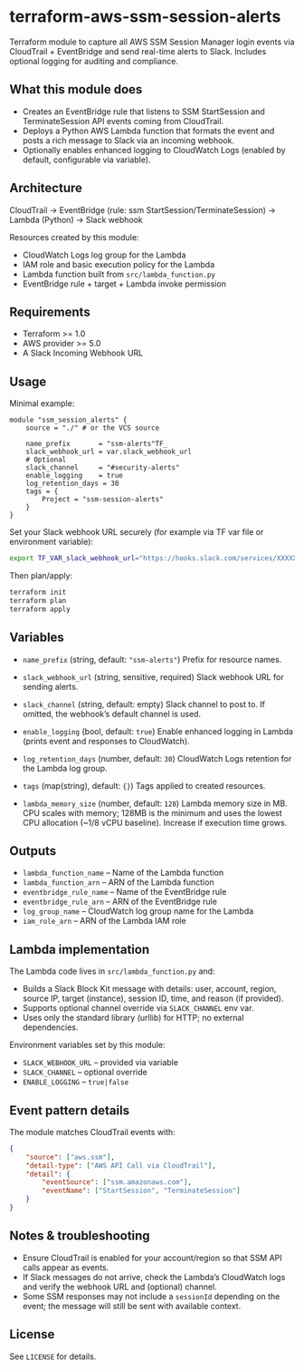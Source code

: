 # terraform-aws-ssm-session-alerts
Terraform module to capture all AWS SSM Session Manager login events via CloudTrail + EventBridge and send real-time alerts to Slack. Includes optional logging for auditing and compliance.

## What this module does

- Creates an EventBridge rule that listens to SSM StartSession and TerminateSession API events coming from CloudTrail.
- Deploys a Python AWS Lambda function that formats the event and posts a rich message to Slack via an incoming webhook.
- Optionally enables enhanced logging to CloudWatch Logs (enabled by default, configurable via variable).

## Architecture

CloudTrail → EventBridge (rule: ssm StartSession/TerminateSession) → Lambda (Python) → Slack webhook

Resources created by this module:
- CloudWatch Logs log group for the Lambda
- IAM role and basic execution policy for the Lambda
- Lambda function built from `src/lambda_function.py`
- EventBridge rule + target + Lambda invoke permission

## Requirements

- Terraform >= 1.0
- AWS provider >= 5.0
- A Slack Incoming Webhook URL

## Usage

Minimal example:

```hcl
module "ssm_session_alerts" {
	source = "./" # or the VCS source

	name_prefix       = "ssm-alerts"TF_
	slack_webhook_url = var.slack_webhook_url
	# Optional
	slack_channel     = "#security-alerts"
	enable_logging    = true
	log_retention_days = 30
	tags = {
		Project = "ssm-session-alerts"
	}
}
```

Set your Slack webhook URL securely (for example via TF var file or environment variable):

```sh
export TF_VAR_slack_webhook_url="https://hooks.slack.com/services/XXXXX/XXXXX/XXXXX"
```

Then plan/apply:

```sh
terraform init
terraform plan
terraform apply
```

## Variables

- `name_prefix` (string, default: `"ssm-alerts"`)
	Prefix for resource names.

- `slack_webhook_url` (string, sensitive, required)
	Slack webhook URL for sending alerts.

- `slack_channel` (string, default: empty)
	Slack channel to post to. If omitted, the webhook’s default channel is used.

- `enable_logging` (bool, default: `true`)
	Enable enhanced logging in Lambda (prints event and responses to CloudWatch).

- `log_retention_days` (number, default: `30`)
	CloudWatch Logs retention for the Lambda log group.

- `tags` (map(string), default: `{}`)
	Tags applied to created resources.

- `lambda_memory_size` (number, default: `128`)
	Lambda memory size in MB. CPU scales with memory; 128MB is the minimum and uses the lowest CPU allocation (~1/8 vCPU baseline). Increase if execution time grows.

## Outputs

- `lambda_function_name` – Name of the Lambda function
- `lambda_function_arn` – ARN of the Lambda function
- `eventbridge_rule_name` – Name of the EventBridge rule
- `eventbridge_rule_arn` – ARN of the EventBridge rule
- `log_group_name` – CloudWatch log group name for the Lambda
- `iam_role_arn` – ARN of the Lambda IAM role

## Lambda implementation

The Lambda code lives in `src/lambda_function.py` and:
- Builds a Slack Block Kit message with details: user, account, region, source IP, target (instance), session ID, time, and reason (if provided).
- Supports optional channel override via `SLACK_CHANNEL` env var.
- Uses only the standard library (urllib) for HTTP; no external dependencies.

Environment variables set by this module:
- `SLACK_WEBHOOK_URL` – provided via variable
- `SLACK_CHANNEL` – optional override
- `ENABLE_LOGGING` – `true|false`

## Event pattern details

The module matches CloudTrail events with:

```json
{
	"source": ["aws.ssm"],
	"detail-type": ["AWS API Call via CloudTrail"],
	"detail": {
		"eventSource": ["ssm.amazonaws.com"],
		"eventName": ["StartSession", "TerminateSession"]
	}
}
```

## Notes & troubleshooting

- Ensure CloudTrail is enabled for your account/region so that SSM API calls appear as events.
- If Slack messages do not arrive, check the Lambda’s CloudWatch logs and verify the webhook URL and (optional) channel.
- Some SSM responses may not include a `sessionId` depending on the event; the message will still be sent with available context.

## License

See `LICENSE` for details.
